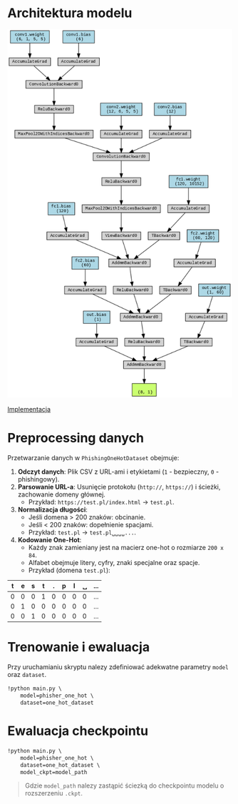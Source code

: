 # Architektura modelu
![Architektura](/docs/img/architecture_onehot.png)


[Implementacja](phisher/model/phisher_one_hot_model.py)

# Preprocessing danych

Przetwarzanie danych w `PhishingOneHotDataset` obejmuje:

1. **Odczyt danych**: Plik CSV z URL-ami i etykietami (`1` - bezpieczny, `0` - phishingowy).
2. **Parsowanie URL-a**: Usunięcie protokołu (`http://`, `https://`) i ścieżki, zachowanie domeny głównej.
   - Przykład: `https://test.pl/index.html` → `test.pl`.
3. **Normalizacja długości**:  
   - Jeśli domena > 200 znaków: obcinanie.
   - Jeśli < 200 znaków: dopełnienie spacjami.
   - Przykład: `test.pl` → `test.pl␣␣␣␣...`.
4. **Kodowanie One-Hot**:  
   - Każdy znak zamieniany jest na macierz one-hot o rozmiarze `200 x 84`.
   - Alfabet obejmuje litery, cyfry, znaki specjalne oraz spacje.
   - Przykład (domena `test.pl`):  

| **t** | **e** | **s** | **t** | **.** | **p** | **l** | **␣** | ... |
|-------|-------|-------|-------|-------|-------|-------|-------|-----|
| 0     | 0     | 0     | 1     | 0     | 0     | 0     | 0     | ... |
| 0     | 1     | 0     | 0     | 0     | 0     | 0     | 0     | ... |
| 0     | 0     | 1     | 0     | 0     | 0     | 0     | 0     | ... |



# Trenowanie i ewaluacja
Przy uruchamianiu skryptu nalezy zdefiniować adekwatne parametry `model` oraz `dataset`.
```
!python main.py \
    model=phisher_one_hot \
    dataset=one_hot_dataset
```

# Ewaluacja checkpointu
```
!python main.py \
    model=phisher_one_hot \
    dataset=one_hot_dataset \
    model_ckpt=model_path
```
> Gdzie `model_path` nalezy zastąpić ściezką do checkpointu modelu o rozszerzeniu `.ckpt`.